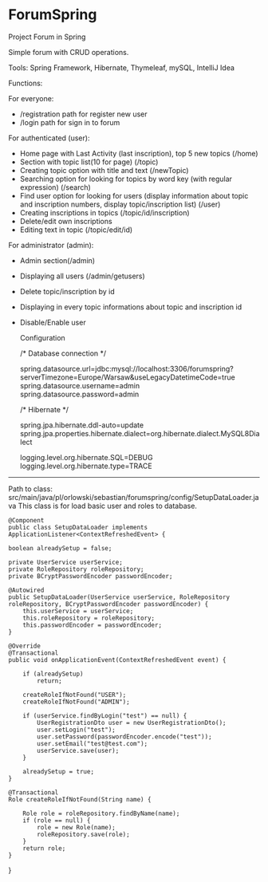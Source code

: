 # ForumSpring
Project Forum in Spring

Simple forum with CRUD operations.

Tools: Spring Framework, Hibernate, Thymeleaf, mySQL, IntelliJ Idea

Functions:

For everyone:
- /registration path for register new user
- /login path for sign in to forum

For authenticated (user):
- Home page with Last Activity (last inscription), top 5 new topics (/home)
- Section with topic list(10 for page) (/topic)
- Creating topic option with title and text (/newTopic)
- Searching option for looking for topics by word key (with regular expression) (/search)
- Find user option for looking for users (display information about topic and inscription numbers, display topic/inscription list) (/user)
- Creating inscriptions in topics (/topic/id/inscription)
- Delete/edit own inscriptions
- Editing text in topic (/topic/edit/id)

For administrator (admin):
- Admin section(/admin)
- Displaying all users (/admin/getusers)
- Delete topic/inscription by id
- Displaying in every topic informations about topic and inscription id
- Disable/Enable user

    Configuration

    /* Database connection */

    spring.datasource.url=jdbc:mysql://localhost:3306/forumspring?serverTimezone=Europe/Warsaw&useLegacyDatetimeCode=true
    spring.datasource.username=admin
    spring.datasource.password=admin

    /* Hibernate */

    spring.jpa.hibernate.ddl-auto=update
    spring.jpa.properties.hibernate.dialect=org.hibernate.dialect.MySQL8Dialect

    logging.level.org.hibernate.SQL=DEBUG
    logging.level.org.hibernate.type=TRACE

--------------------------

Path to class: src/main/java/pl/orlowski/sebastian/forumspring/config/SetupDataLoader.java
This class is for load basic user and roles to database.

    @Component
    public class SetupDataLoader implements ApplicationListener<ContextRefreshedEvent> {

    boolean alreadySetup = false;

    private UserService userService;
    private RoleRepository roleRepository;
    private BCryptPasswordEncoder passwordEncoder;

    @Autowired
    public SetupDataLoader(UserService userService, RoleRepository roleRepository, BCryptPasswordEncoder passwordEncoder) {
        this.userService = userService;
        this.roleRepository = roleRepository;
        this.passwordEncoder = passwordEncoder;
    }

    @Override
    @Transactional
    public void onApplicationEvent(ContextRefreshedEvent event) {

        if (alreadySetup)
            return;

        createRoleIfNotFound("USER");
        createRoleIfNotFound("ADMIN");

        if (userService.findByLogin("test") == null) {
            UserRegistrationDto user = new UserRegistrationDto();
            user.setLogin("test");
            user.setPassword(passwordEncoder.encode("test"));
            user.setEmail("test@test.com");
            userService.save(user);
        }

        alreadySetup = true;
    }

    @Transactional
    Role createRoleIfNotFound(String name) {

        Role role = roleRepository.findByName(name);
        if (role == null) {
            role = new Role(name);
            roleRepository.save(role);
        }
        return role;
    }
}



